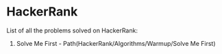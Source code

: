 # HackerRank
List of all the problems solved on HackerRank:

1. Solve Me First - Path(HackerRank/Algorithms/Warmup/Solve Me First)
